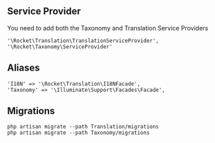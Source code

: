 ## Service Provider

You need to add both the Taxonomy and Translation Service Providers

    '\Rocket\Translation\TranslationServiceProvider',
    '\Rocket\Taxonomy\ServiceProvider'

## Aliases

    'I18N' => '\Rocket\Translation\I18NFacade',
    'Taxonomy' => '\Illuminate\Support\Facades\Facade',

## Migrations

    php artisan migrate --path Translation/migrations
    php artisan migrate --path Taxonomy/migrations

